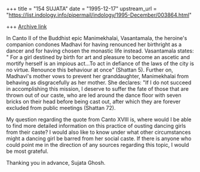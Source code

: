 +++
title = "154 SUJATA"
date = "1995-12-17"
upstream_url = "https://list.indology.info/pipermail/indology/1995-December/003864.html"

+++
[Archive link](https://list.indology.info/pipermail/indology/1995-December/003864.html)

In Canto II of the Buddhist epic Manimekhalai,  Vasantamala, the
heroine's companion condones Madhavi      for having renounced her
birthright as a dancer and for having chosen the monastic life instead.
Vasantamala states: " For a girl destined by birth for art and pleasure
to become an ascetic and mortify herself is an impious act...To act in
defiance of the laws of the city is no virtue.  Renounce this behaviour
at once" (Shattan 5).   Further on,  Madhavi's mother vows to prevent
her granddaughter,  Manimekhalai from behaving as disgracefully as her
mother. She declares: "If I do not succeed in accomplishing this
mission,  I deserve to suffer the fate of those that are thrown out of
our caste,  who are led around the dance floor with seven bricks on
their head before being cast out,  after which they are forever
excluded from public meetings (Shattan 72).

My question regarding the quote from  Canto XVIII is,  where would I
be able to find more detailed information on this practice of ousting
dancing girls from their caste? I would also like to know under what
other circumstances might a dancing girl be barred from her social
caste.  If there is anyone who could point me in the direction of
any sources regarding this topic,  I would be most grateful.

Thanking you in advance,
Sujata Ghosh.





